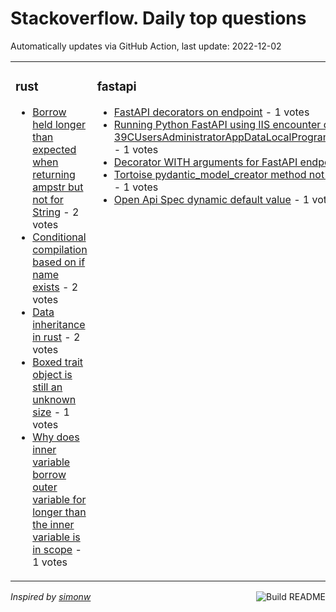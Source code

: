# Stackoverflow. Daily top questions 

Automatically updates via GitHub Action, last update: <!-- date starts -->2022-12-02<!-- date ends -->


<table><tr><td valign="top" width="33%">

### rust
<!-- rust starts -->
* [Borrow held longer than expected when returning ampstr but not for String](https://stackoverflow.com/questions/74646866/borrow-held-longer-than-expected-when-returning-str-but-not-for-string) - 2 votes
* [Conditional compilation based on if name exists](https://stackoverflow.com/questions/74642159/conditional-compilation-based-on-if-name-exists) - 2 votes
* [Data inheritance in rust](https://stackoverflow.com/questions/74643043/data-inheritance-in-rust) - 2 votes
* [Boxed trait object is still an unknown size](https://stackoverflow.com/questions/74656761/boxed-trait-object-is-still-an-unknown-size) - 1 votes
* [Why does inner variable borrow outer variable for longer than the inner variable is in scope](https://stackoverflow.com/questions/74644342/why-does-inner-variable-borrow-outer-variable-for-longer-than-the-inner-variable) - 1 votes
<!-- rust ends -->
</td><td valign="top" width="34%">


### fastapi
<!-- fastapi starts -->
* [FastAPI decorators on endpoint](https://stackoverflow.com/questions/74647143/fastapi-decorators-on-endpoint) - 1 votes
* [Running Python FastAPI using IIS encounter quotNo Python at 39CUsersAdministratorAppDataLocalProgramsPythonPython39pythonexe39quot](https://stackoverflow.com/questions/74653860/running-python-fastapi-using-iis-encounter-no-python-at-c-users-administrator) - 1 votes
* [Decorator WITH arguments for FastAPI endpoint](https://stackoverflow.com/questions/74652763/decorator-with-arguments-for-fastapi-endpoint) - 1 votes
* [Tortoise pydantic_model_creator method not contain ForeignKeyField of a model](https://stackoverflow.com/questions/74642847/tortoise-pydantic-model-creator-method-not-contain-foreignkeyfield-of-a-model) - 1 votes
* [Open Api Spec dynamic default value](https://stackoverflow.com/questions/74642667/open-api-spec-dynamic-default-value) - 1 votes
<!-- fastapi ends -->
</td><td valign="top" width="34%">


### pandas
<!-- pandas starts -->
* [Group columns if coordinates are not more distant than a threshold](https://stackoverflow.com/questions/74653913/group-columns-if-coordinates-are-not-more-distant-than-a-threshold) - 3 votes
* [Substract 2 Columns and show the current Value on a new one](https://stackoverflow.com/questions/74647640/substract-2-columns-and-show-the-current-value-on-a-new-one) - 2 votes
* [Write quotnullquot if column doesn39t exist with KeyError quot39Column39 not in indexquot in dfto_csv](https://stackoverflow.com/questions/74657789/write-null-if-column-doesnt-exist-with-keyerror-column-not-in-index-in) - 2 votes
* [Calculate by how much a row has shifted horizontally in pandas dataframe](https://stackoverflow.com/questions/74641344/calculate-by-how-much-a-row-has-shifted-horizontally-in-pandas-dataframe) - 2 votes
* [Pandas window aggregation two sorted tables](https://stackoverflow.com/questions/74654693/pandas-window-aggregation-two-sorted-tables) - 2 votes
<!-- pandas ends -->
</td></tr></table>

<a href="https://github.com/hp0404/hp0404/actions"><img src="https://github.com/hp0404/hp0404/workflows/Build%20README/badge.svg" align="right" alt="Build README"></a> <p>*Inspired by  [simonw](https://github.com/simonw/simonw)*</p>

